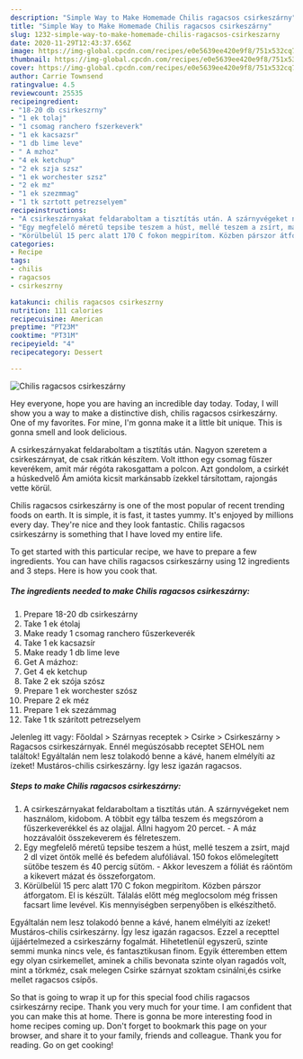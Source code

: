 ```yaml
---
description: "Simple Way to Make Homemade Chilis ragacsos csirkeszárny"
title: "Simple Way to Make Homemade Chilis ragacsos csirkeszárny"
slug: 1232-simple-way-to-make-homemade-chilis-ragacsos-csirkeszarny
date: 2020-11-29T12:43:37.656Z
image: https://img-global.cpcdn.com/recipes/e0e5639ee420e9f8/751x532cq70/chilis-ragacsos-csirkeszarny-recept-foto.jpg
thumbnail: https://img-global.cpcdn.com/recipes/e0e5639ee420e9f8/751x532cq70/chilis-ragacsos-csirkeszarny-recept-foto.jpg
cover: https://img-global.cpcdn.com/recipes/e0e5639ee420e9f8/751x532cq70/chilis-ragacsos-csirkeszarny-recept-foto.jpg
author: Carrie Townsend
ratingvalue: 4.5
reviewcount: 25535
recipeingredient:
- "18-20 db csirkeszrny"
- "1 ek tolaj"
- "1 csomag ranchero fszerkeverk"
- "1 ek kacsazsr"
- "1 db lime leve"
- " A mzhoz"
- "4 ek ketchup"
- "2 ek szja szsz"
- "1 ek worchester szsz"
- "2 ek mz"
- "1 ek szezmmag"
- "1 tk szrtott petrezselyem"
recipeinstructions:
- "A csirkeszárnyakat feldaraboltam a tisztítás után. A szárnyvégeket nem használom, kidobom. A többit egy tálba teszem és megszórom a fűszerkeverékkel és az olajjal. Állni hagyom 20 percet. A máz hozzávalóit összekeverem és félreteszem."
- "Egy megfelelő méretű tepsibe teszem a húst, mellé teszem a zsírt, majd 2 dl vizet öntök mellé és befedem alufóliával. 150 fokos előmelegített sütőbe teszem és 40 percig sütöm. Akkor leveszem a fóliát és ráöntöm a kikevert mázat és összeforgatom."
- "Körülbelül 15 perc alatt 170 C fokon megpirítom. Közben párszor átforgatom. El is készült. Tálalás előtt még meglocsolom még frissen facsart lime levével. Kis mennyiségben serpenyőben is elkészíthető."
categories:
- Recipe
tags:
- chilis
- ragacsos
- csirkeszrny

katakunci: chilis ragacsos csirkeszrny 
nutrition: 111 calories
recipecuisine: American
preptime: "PT23M"
cooktime: "PT31M"
recipeyield: "4"
recipecategory: Dessert

---
```



![Chilis ragacsos csirkeszárny](https://img-global.cpcdn.com/recipes/e0e5639ee420e9f8/751x532cq70/chilis-ragacsos-csirkeszarny-recept-foto.jpg)

Hey everyone, hope you are having an incredible day today. Today, I will show you a way to make a distinctive dish, chilis ragacsos csirkeszárny. One of my favorites. For mine, I'm gonna make it a little bit unique. This is gonna smell and look delicious.

A csirkeszárnyakat feldaraboltam a tisztítás után. Nagyon szeretem a csirkeszárnyat, de csak ritkán készítem. Volt itthon egy csomag fűszer keverékem, amit már régóta rakosgattam a polcon. Azt gondolom, a csirkét a húskedvelő Ám amióta kicsit markánsabb ízekkel társítottam, rajongás vette körül.

Chilis ragacsos csirkeszárny is one of the most popular of recent trending foods on earth. It is simple, it is fast, it tastes yummy. It's enjoyed by millions every day. They're nice and they look fantastic. Chilis ragacsos csirkeszárny is something that I have loved my entire life.


To get started with this particular recipe, we have to prepare a few ingredients. You can have chilis ragacsos csirkeszárny using 12 ingredients and 3 steps. Here is how you cook that.

<!--inarticleads1-->

##### The ingredients needed to make Chilis ragacsos csirkeszárny:

1. Prepare 18-20 db csirkeszárny
1. Take 1 ek étolaj
1. Make ready 1 csomag ranchero fűszerkeverék
1. Take 1 ek kacsazsír
1. Make ready 1 db lime leve
1. Get  A mázhoz:
1. Get 4 ek ketchup
1. Take 2 ek szója szósz
1. Prepare 1 ek worchester szósz
1. Prepare 2 ek méz
1. Prepare 1 ek szezámmag
1. Take 1 tk szárított petrezselyem


Jelenleg itt vagy: Főoldal &gt; Szárnyas receptek &gt; Csirke &gt; Csirkeszárny &gt; Ragacsos csirkeszárnyak. Ennél megúszósabb receptet SEHOL nem találtok! Egyáltalán nem lesz tolakodó benne a kávé, hanem elmélyíti az ízeket! Mustáros-chilis csirkeszárny. Így lesz igazán ragacsos. 

<!--inarticleads2-->

##### Steps to make Chilis ragacsos csirkeszárny:

1. A csirkeszárnyakat feldaraboltam a tisztítás után. A szárnyvégeket nem használom, kidobom. A többit egy tálba teszem és megszórom a fűszerkeverékkel és az olajjal. Állni hagyom 20 percet. - A máz hozzávalóit összekeverem és félreteszem.
1. Egy megfelelő méretű tepsibe teszem a húst, mellé teszem a zsírt, majd 2 dl vizet öntök mellé és befedem alufóliával. 150 fokos előmelegített sütőbe teszem és 40 percig sütöm. - Akkor leveszem a fóliát és ráöntöm a kikevert mázat és összeforgatom.
1. Körülbelül 15 perc alatt 170 C fokon megpirítom. Közben párszor átforgatom. El is készült. Tálalás előtt még meglocsolom még frissen facsart lime levével. Kis mennyiségben serpenyőben is elkészíthető.


Egyáltalán nem lesz tolakodó benne a kávé, hanem elmélyíti az ízeket! Mustáros-chilis csirkeszárny. Így lesz igazán ragacsos. Ezzel a recepttel újjáértelmezed a csirkeszárny fogalmát. Hihetetlenül egyszerű, szinte semmi munka nincs vele, és fantasztikusan finom. Egyik étteremben ettem egy olyan csirkemellet, aminek a chilis bevonata szinte olyan ragadós volt, mint a törkméz, csak melegen Csirke szárnyat szoktam csinálni,és csirke mellet ragacsos csípős. 

So that is going to wrap it up for this special food chilis ragacsos csirkeszárny recipe. Thank you very much for your time. I am confident that you can make this at home. There is gonna be more interesting food in home recipes coming up. Don't forget to bookmark this page on your browser, and share it to your family, friends and colleague. Thank you for reading. Go on get cooking!
